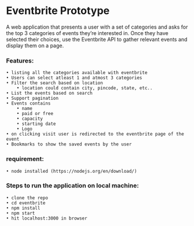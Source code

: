 # Eventbrite Prototype

A web application that presents a user with a set of categories and asks for the top 3 categories of events they’re interested in. Once they have selected their choices, use the Eventbrite API to gather relevant events and display them on a page.

### Features:

	• listing all the categories available with eventbrite
	• Users can select atleast 1 and atmost 3 categories
	• Filter the search based on location
		• location could contain city, pincode, state, etc..
	• List the events based on search
	• Support pagination
	• Events contains 
		• name
		• paid or free
		• capacity
		• starting date
		• Logo
	• on clicking visit user is redirected to the eventbrite page of the event
	• Bookmarks to show the saved events by the user 

### requirement:

	• node installed (https://nodejs.org/en/download/)

### Steps to run the application on local machine:

	• clone the repo 
	• cd eventbrite 
	• npm install
	• npm start 
	• hit localhost:3000 in browser

